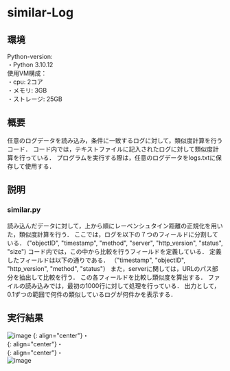 # similar-Log

## 環境
Python-version:  
・Python 3.10.12  
使用VM構成：  
・cpu: 2コア  
・メモリ: 3GB  
・ストレージ: 25GB  

## 概要
任意のログデータを読み込み，条件に一致するログに対して，類似度計算を行うコード．
コード内では，テキストファイルに記入されたログに対して類似度計算を行っている．
プログラムを実行する際は，任意のログデータをlogs.txtに保存して使用する．

## 説明
### similar.py
読み込んだデータに対して，上から順にレーベンシュタイン距離の正規化を用いた，類似度計算を行う．
ここでは，ログを以下の７つのフィールドに分割している．
("objectID", "timestamp", "method", "server", "http_version", "status", "size")
コード内では，この中から比較を行うフィールドを定義している．
定義したフィールドは以下の通りである．
（"timestamp", "objectID", "http_version", "method", "status"）
また，serverに関しては，URLのパス部分を抽出して比較を行う．
この各フィールドを比較し類似度を算出する．
ファイルの読み込みでは，最初の1000行に対して処理を行っている．
出力として，0.1ずつの範囲で何件の類似しているログが何件かを表示する．


## 実行結果

![image](https://github.com/user-attachments/assets/ce2cf939-c970-426e-9971-02b56e80b802)
{: align="center"}・   
{: align="center"}・  
{: align="center"}・  
![image](https://github.com/user-attachments/assets/651573f7-b923-47e8-986d-87c80729865d)

